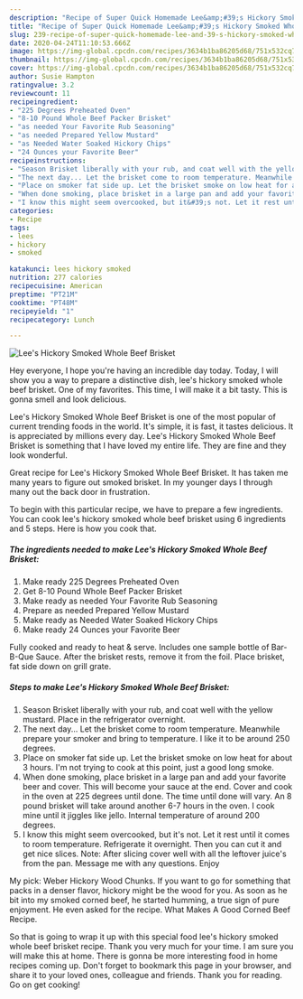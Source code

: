```yaml
---
description: "Recipe of Super Quick Homemade Lee&amp;#39;s Hickory Smoked Whole Beef Brisket"
title: "Recipe of Super Quick Homemade Lee&amp;#39;s Hickory Smoked Whole Beef Brisket"
slug: 239-recipe-of-super-quick-homemade-lee-and-39-s-hickory-smoked-whole-beef-brisket
date: 2020-04-24T11:10:53.666Z
image: https://img-global.cpcdn.com/recipes/3634b1ba86205d68/751x532cq70/lees-hickory-smoked-whole-beef-brisket-recipe-main-photo.jpg
thumbnail: https://img-global.cpcdn.com/recipes/3634b1ba86205d68/751x532cq70/lees-hickory-smoked-whole-beef-brisket-recipe-main-photo.jpg
cover: https://img-global.cpcdn.com/recipes/3634b1ba86205d68/751x532cq70/lees-hickory-smoked-whole-beef-brisket-recipe-main-photo.jpg
author: Susie Hampton
ratingvalue: 3.2
reviewcount: 11
recipeingredient:
- "225 Degrees Preheated Oven"
- "8-10 Pound Whole Beef Packer Brisket"
- "as needed Your Favorite Rub Seasoning"
- "as needed Prepared Yellow Mustard"
- "as Needed Water Soaked Hickory Chips"
- "24 Ounces your Favorite Beer"
recipeinstructions:
- "Season Brisket liberally with your rub, and coat well with the yellow mustard. Place in the refrigerator overnight."
- "The next day... Let the brisket come to room temperature. Meanwhile prepare your smoker and bring to temperature. I like it to be around 250 degrees."
- "Place on smoker fat side up. Let the brisket smoke on low heat for about 3 hours. I&#39;m not trying to cook at this point, just a good long smoke."
- "When done smoking, place brisket in a large pan and add your favorite beer and cover. This will become your sauce at the end. Cover and cook in the oven at 225 degrees until done. The time until done will vary. An 8 pound brisket will take around another 6-7 hours in the oven. I cook mine until it jiggles like jello. Internal temperature of around 200 degrees."
- "I know this might seem overcooked, but it&#39;s not. Let it rest until it comes to room temperature. Refrigerate it overnight. Then you can cut it and get nice slices. Note: After slicing cover well with all the leftover juice&#39;s from the pan. Message me with any questions. Enjoy"
categories:
- Recipe
tags:
- lees
- hickory
- smoked

katakunci: lees hickory smoked 
nutrition: 277 calories
recipecuisine: American
preptime: "PT21M"
cooktime: "PT48M"
recipeyield: "1"
recipecategory: Lunch

---
```



![Lee&#39;s Hickory Smoked Whole Beef Brisket](https://img-global.cpcdn.com/recipes/3634b1ba86205d68/751x532cq70/lees-hickory-smoked-whole-beef-brisket-recipe-main-photo.jpg)

Hey everyone, I hope you're having an incredible day today. Today, I will show you a way to prepare a distinctive dish, lee&#39;s hickory smoked whole beef brisket. One of my favorites. This time, I will make it a bit tasty. This is gonna smell and look delicious.

Lee&#39;s Hickory Smoked Whole Beef Brisket is one of the most popular of current trending foods in the world. It's simple, it is fast, it tastes delicious. It is appreciated by millions every day. Lee&#39;s Hickory Smoked Whole Beef Brisket is something that I have loved my entire life. They are fine and they look wonderful.

Great recipe for Lee&#39;s Hickory Smoked Whole Beef Brisket. It has taken me many years to figure out smoked brisket. In my younger days I through many out the back door in frustration.


To begin with this particular recipe, we have to prepare a few ingredients. You can cook lee&#39;s hickory smoked whole beef brisket using 6 ingredients and 5 steps. Here is how you cook that.

<!--inarticleads1-->

##### The ingredients needed to make Lee&#39;s Hickory Smoked Whole Beef Brisket:

1. Make ready 225 Degrees Preheated Oven
1. Get 8-10 Pound Whole Beef Packer Brisket
1. Make ready as needed Your Favorite Rub Seasoning
1. Prepare as needed Prepared Yellow Mustard
1. Make ready as Needed Water Soaked Hickory Chips
1. Make ready 24 Ounces your Favorite Beer


Fully cooked and ready to heat &amp; serve. Includes one sample bottle of Bar-B-Que Sauce. After the brisket rests, remove it from the foil. Place brisket, fat side down on grill grate. 

<!--inarticleads2-->

##### Steps to make Lee&#39;s Hickory Smoked Whole Beef Brisket:

1. Season Brisket liberally with your rub, and coat well with the yellow mustard. Place in the refrigerator overnight.
1. The next day... Let the brisket come to room temperature. Meanwhile prepare your smoker and bring to temperature. I like it to be around 250 degrees.
1. Place on smoker fat side up. Let the brisket smoke on low heat for about 3 hours. I&#39;m not trying to cook at this point, just a good long smoke.
1. When done smoking, place brisket in a large pan and add your favorite beer and cover. This will become your sauce at the end. Cover and cook in the oven at 225 degrees until done. The time until done will vary. An 8 pound brisket will take around another 6-7 hours in the oven. I cook mine until it jiggles like jello. Internal temperature of around 200 degrees.
1. I know this might seem overcooked, but it&#39;s not. Let it rest until it comes to room temperature. Refrigerate it overnight. Then you can cut it and get nice slices. Note: After slicing cover well with all the leftover juice&#39;s from the pan. Message me with any questions. Enjoy


My pick: Weber Hickory Wood Chunks. If you want to go for something that packs in a denser flavor, hickory might be the wood for you. As soon as he bit into my smoked corned beef, he started humming, a true sign of pure enjoyment. He even asked for the recipe. What Makes A Good Corned Beef Recipe. 

So that is going to wrap it up with this special food lee&#39;s hickory smoked whole beef brisket recipe. Thank you very much for your time. I am sure you will make this at home. There is gonna be more interesting food in home recipes coming up. Don't forget to bookmark this page in your browser, and share it to your loved ones, colleague and friends. Thank you for reading. Go on get cooking!
